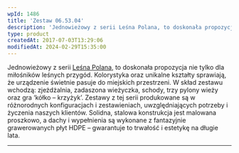 ```yaml
---
wpId: 1486
title: 'Zestaw 06.53.04'
description: 'Jednowieżowy z serii Leśna Polana, to doskonała propozycja nie tylko dla miłośników leśnych przygód. Kolorystyka oraz unikalne kształty sprawiają, że urządzenie świetnie pasuje do miejskich przestrzeni. W skład zestawu wchodzą: zjeżdżalnia, zadaszona wieżyczka, schody, trzy pylony wieży oraz gra ‘kółko – krzyżyk''. Zestawy z tej serii produkowane są w różnorodnych konfiguracjach i zestawieniach, uwzględniających potrzeby ...'
type: product
createdAt: 2017-07-03T13:29:06
modifiedAt: 2024-02-29T15:35:00
---
```



Jednowieżowy z serii [Leśna Polana](https://comes.pl/produkty/?pa_seria-tematyczna=lesna-polana&swoof=1), to doskonała propozycja nie tylko dla miłośników leśnych przygód. Kolorystyka oraz unikalne kształty sprawiają, że urządzenie świetnie pasuje do miejskich przestrzeni. W skład zestawu wchodzą: zjeżdżalnia, zadaszona wieżyczka, schody, trzy pylony wieży oraz gra ‘kółko – krzyżyk’. Zestawy z tej serii produkowane są w różnorodnych konfiguracjach i zestawieniach, uwzględniających potrzeby i życzenia naszych klientów. Solidna, stalowa konstrukcja jest malowana proszkowo, a dachy i wypełnienia są wykonane z fantazyjnie grawerowanych płyt HDPE – gwarantuje to trwałość i estetykę na długie lata.

* * *